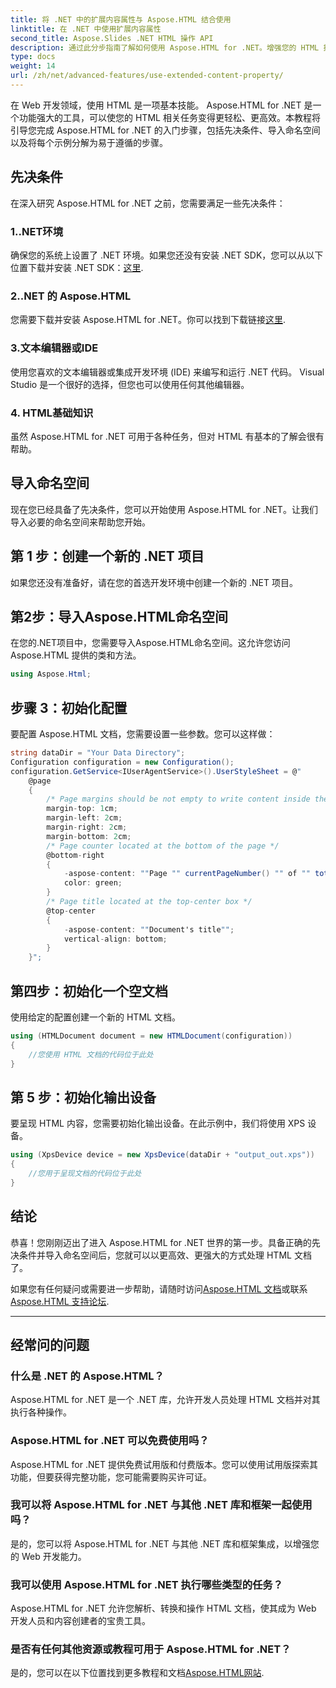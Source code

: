 ```yaml
---
title: 将 .NET 中的扩展内容属性与 Aspose.HTML 结合使用
linktitle: 在 .NET 中使用扩展内容属性
second_title: Aspose.Slides .NET HTML 操作 API
description: 通过此分步指南了解如何使用 Aspose.HTML for .NET。增强您的 HTML 技能并简化您的 Web 开发项目。
type: docs
weight: 14
url: /zh/net/advanced-features/use-extended-content-property/
---
```


在 Web 开发领域，使用 HTML 是一项基本技能。 Aspose.HTML for .NET 是一个功能强大的工具，可以使您的 HTML 相关任务变得更轻松、更高效。本教程将引导您完成 Aspose.HTML for .NET 的入门步骤，包括先决条件、导入命名空间以及将每个示例分解为易于遵循的步骤。

## 先决条件

在深入研究 Aspose.HTML for .NET 之前，您需要满足一些先决条件：

### 1..NET环境

确保您的系统上设置了 .NET 环境。如果您还没有安装 .NET SDK，您可以从以下位置下载并安装 .NET SDK：[这里](https://releases.aspose.com/html/net/).

### 2..NET 的 Aspose.HTML

您需要下载并安装 Aspose.HTML for .NET。你可以找到下载链接[这里](https://releases.aspose.com/html/net/).

### 3.文本编辑器或IDE

使用您喜欢的文本编辑器或集成开发环境 (IDE) 来编写和运行 .NET 代码。 Visual Studio 是一个很好的选择，但您也可以使用任何其他编辑器。

### 4. HTML基础知识

虽然 Aspose.HTML for .NET 可用于各种任务，但对 HTML 有基本的了解会很有帮助。

## 导入命名空间

现在您已经具备了先决条件，您可以开始使用 Aspose.HTML for .NET。让我们导入必要的命名空间来帮助您开始。

## 第 1 步：创建一个新的 .NET 项目

如果您还没有准备好，请在您的首选开发环境中创建一个新的 .NET 项目。

## 第2步：导入Aspose.HTML命名空间

在您的.NET项目中，您需要导入Aspose.HTML命名空间。这允许您访问 Aspose.HTML 提供的类和方法。

```csharp
using Aspose.Html;
```

## 步骤 3：初始化配置

要配置 Aspose.HTML 文档，您需要设置一些参数。您可以这样做：

```csharp
string dataDir = "Your Data Directory";
Configuration configuration = new Configuration();
configuration.GetService<IUserAgentService>().UserStyleSheet = @"
    @page 
    {
        /* Page margins should be not empty to write content inside the margin-boxes */
        margin-top: 1cm;
        margin-left: 2cm;
        margin-right: 2cm;
        margin-bottom: 2cm;
        /* Page counter located at the bottom of the page */
        @bottom-right
        {
            -aspose-content: ""Page "" currentPageNumber() "" of "" totalPagesNumber();
            color: green;
        }
        /* Page title located at the top-center box */
        @top-center
        {
            -aspose-content: ""Document's title"";
            vertical-align: bottom;
        }    
    }";
```

## 第四步：初始化一个空文档

使用给定的配置创建一个新的 HTML 文档。

```csharp
using (HTMLDocument document = new HTMLDocument(configuration))
{
    //您使用 HTML 文档的代码位于此处
}
```

## 第 5 步：初始化输出设备

要呈现 HTML 内容，您需要初始化输出设备。在此示例中，我们将使用 XPS 设备。

```csharp
using (XpsDevice device = new XpsDevice(dataDir + "output_out.xps"))
{
    //您用于呈现文档的代码位于此处
}
```

## 结论

恭喜！您刚刚迈出了进入 Aspose.HTML for .NET 世界的第一步。具备正确的先决条件并导入命名空间后，您就可以以更高效、更强大的方式处理 HTML 文档了。

如果您有任何疑问或需要进一步帮助，请随时访问[Aspose.HTML 文档](https://reference.aspose.com/html/net/)或联系[Aspose.HTML 支持论坛](https://forum.aspose.com/).

---

## 经常问的问题

### 什么是 .NET 的 Aspose.HTML？
   Aspose.HTML for .NET 是一个 .NET 库，允许开发人员处理 HTML 文档并对其执行各种操作。

### Aspose.HTML for .NET 可以免费使用吗？
   Aspose.HTML for .NET 提供免费试用版和付费版本。您可以使用试用版探索其功能，但要获得完整功能，您可能需要购买许可证。

### 我可以将 Aspose.HTML for .NET 与其他 .NET 库和框架一起使用吗？
   是的，您可以将 Aspose.HTML for .NET 与其他 .NET 库和框架集成，以增强您的 Web 开发能力。

### 我可以使用 Aspose.HTML for .NET 执行哪些类型的任务？
   Aspose.HTML for .NET 允许您解析、转换和操作 HTML 文档，使其成为 Web 开发人员和内容创建者的宝贵工具。

### 是否有任何其他资源或教程可用于 Aspose.HTML for .NET？
   是的，您可以在以下位置找到更多教程和文档[Aspose.HTML网站](https://reference.aspose.com/html/net/).

